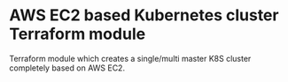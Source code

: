 # AWS EC2 based Kubernetes cluster Terraform module
Terraform module which creates a single/multi master K8S cluster completely based on AWS EC2.
